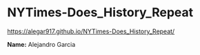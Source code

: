 # NYTimes-Does_History_Repeat

https://alegar917.github.io/NYTimes-Does_History_Repeat/

**Name:** Alejandro Garcia 
